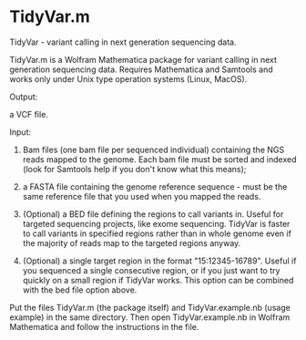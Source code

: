 # TidyVar.m
TidyVar - variant calling in next generation sequencing data.

TidyVar.m is a Wolfram Mathematica package for variant calling in next generation sequencing data. Requires Mathematica and Samtools and works only under Unix type operation systems (Linux, MacOS).

Output:

a VCF file.

Input:

1) Bam files (one bam file per sequenced individual) containing the NGS reads mapped to the genome. Each bam file must be sorted and indexed (look for Samtools help if you don't know what this means);

2) a FASTA file containing the genome reference sequence - must be the same reference file that you used when you mapped the reads.

3) (Optional) a BED file defining the regions to call variants in. Useful for targeted sequencing projects, like exome sequencing. TidyVar is faster to call variants in specified regions rather than in whole genome even if the majority of reads map to the targeted regions anyway.

4) (Optional) a single target region in the format "15:12345-16789". Useful if you sequenced a single consecutive region, or if you just want to try quickly on a small region if TidyVar works. This option can be combined with the bed file option above.

Put the files TidyVar.m (the package itself) and TidyVar.example.nb (usage example) in the same directory. Then open TidyVar.example.nb in Wolfram Mathematica and follow the instructions in the file.
